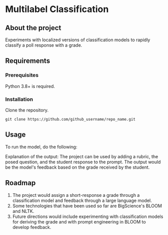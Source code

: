 # Multilabel Classification 

## About the project
Experiments with localized versions of classification models to rapidly classify a poll response with a grade.

## Requirements

### Prerequisites
Python 3.8+ is required.

### Installation
Clone the repository.

```git clone https://github.com/github_username/repo_name.git```

## Usage

To run the model, do the following:

Explanation of the output:
The project can be used by adding a rubric, the posed question, and the student response to the prompt. 
The output would be the model's feedback based on the grade received by the student.

## Roadmap

1. The project would assign a short-response a grade through a classification model and feedback through a large language model.
2. Some technologies that have been used so far are BigScience's BLOOM and NLTK. 
3. Future directions would include experimenting with classification models for deriving the grade and with prompt engineering in BLOOM to develop feedback.

